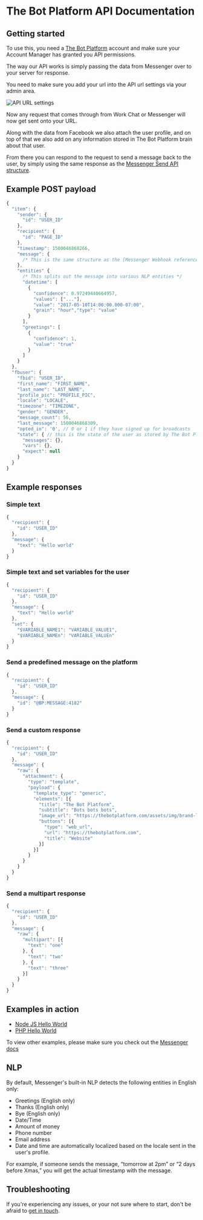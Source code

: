 # The Bot Platform API Documentation

## Getting started

To use this, you need a [The Bot Platform](http://thebotplatform.com) account and make sure your Account Manager has granted you API permissions.

The way our API works is simply passing the data from Messenger over to your server for response.

You need to make sure you add your url into the API url settings via your admin area.

![API URL settings](http://i.imgur.com/qOOdrEz.png)

Now any request that comes through from Work Chat or Messenger will now get sent onto your URL.

Along with the data from Facebook we also attach the user profile, and on top of that we also add on any information stored in The Bot Platform brain about that user.

From there you can respond to the request to send a message back to the user, by simply using the same response as the [Messenger Send API structure](https://developers.facebook.com/docs/messenger-platform/send-api-reference#request).

## Example POST payload

```js
{
  "item": {
    "sender": {
      "id": "USER_ID"
    },
    "recipient": {
      "id": "PAGE_ID"
    },
    "timestamp": 1500046868266,
    "message": {
      /* This is the same structure as the [Messenger Webhook reference](https://developers.facebook.com/docs/messenger-platform/webhook-reference/message) */
    },
    "entities" {
      /* This splits out the message into various NLP entities */
      "datetime": [
        {
          "confidence": 0.97249440664957,
          "values": ["..."],
          "value": "2017-05-10T14:00:00.000-07:00",
          "grain": "hour","type": "value"
        }
      ],
      "greetings": [
        {
          "confidence": 1,
          "value": "true"
        }
      ]
    }
  },
  "fbuser": {
    "fbid": "USER_ID",
    "first_name": "FIRST_NAME",
    "last_name": "LAST_NAME",
    "profile_pic": "PROFILE_PIC",
    "locale": "LOCALE",
    "timezone": "TIMEZONE",
    "gender": "GENDER",
    "message_count": 56,
    "last_message": 1500046868309,
    "opted_in": '0', // 0 or 1 if they have signed up for broadcasts
    "state": { // this is the state of the user as stored by The Bot Platform's brain
      "messages": {},
      "vars": {},
      "expect": null
    }
  }
}
```

## Example responses

### Simple text

```js
{
  "recipient": {
    "id": "USER_ID"
  },
  "message": {
    "text": "Hello world"
  }
}
```

### Simple text and set variables for the user

```js
{
  "recipient": {
    "id": "USER_ID"
  },
  "message": {
    "text": "Hello world"
  },
  "set": {
    "$VARIABLE_NAME1": "VARIABLE_VALUE1",
    "$VARIABLE_NAMEn": "VARIABLE_VALUEn"
  }
}
```

### Send a predefined message on the platform

```js
{
  "recipient": {
    "id": "USER_ID"
  },
  "message": {
    "id": "@BP:MESSAGE:4182"
  }
}
```

### Send a custom response

```js
{
  "recipient": {
    "id": "USER_ID"
  },
  "message": {
    "raw": {
      "attachment": {
        "type": "template",
        "payload": {
          "template_type": "generic",
          "elements": [{
            "title": "The Bot Platform",
            "subtitle": "Bots bots bots",
            "image_url": "https://thebotplatform.com/assets/img/brand-logo-@2x.png",
            "buttons": [{
              "type": "web_url",
              "url": "https://thebotplatform.com",
              "title": "Website"
            }]
          }]
        }
      }
    }
  }
}
```

### Send a multipart response
```js
{
  "recipient": {
    "id": "USER_ID"
  },
  "message": {
    "raw": {
      "multipart": [{
        "text": "one"
      }, { 
        "text": "two"
      }, {
        "text": "three"
      }]
    }
  }
}
```


## Examples in action

- [Node JS Hello World](examples/node/helloworld/routes/index.js)
- [PHP Hello World](examples/php/helloworld/index.php)

To view other examples, please make sure you check out the [Messenger docs](https://developers.facebook.com/docs/messenger-platform/send-api-reference#request)

## NLP

By default, Messenger's built-in NLP detects the following entities in English only:

- Greetings (English only)
- Thanks (English only)
- Bye (English only)
- Date/Time
- Amount of money
- Phone number
- Email address
- Date and time are automatically localized based on the locale sent in the user's profile.

For example, if someone sends the message, “tomorrow at 2pm” or “2 days before Xmas,” you will get the actual timestamp with the message.

## Troubleshooting

If you're experiencing any issues, or your not sure where to start, don't be afraid to [get in touch](mailto:support@thebotplatform.com).
